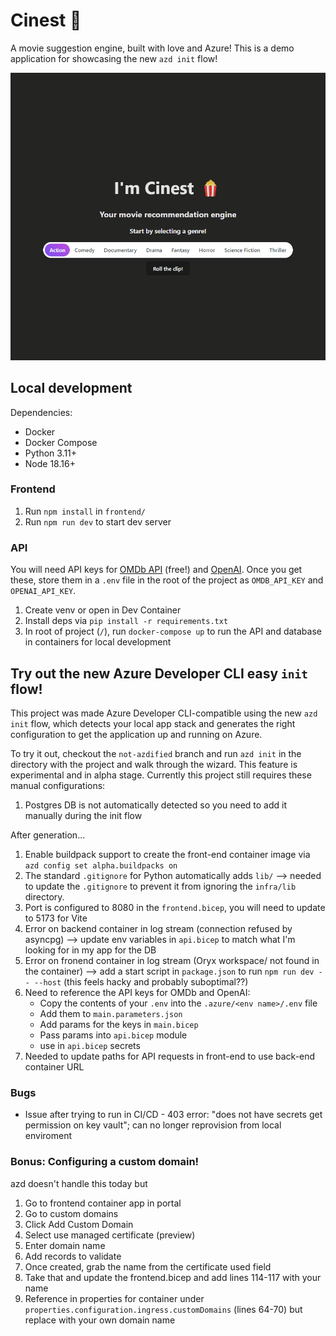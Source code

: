 # Cinest 🎥

A movie suggestion engine, built with love and Azure! This is a demo application for showcasing the new `azd init` flow!



![](cinest.gif)

## Local development
Dependencies:
- Docker
- Docker Compose
- Python 3.11+
- Node 18.16+

### Frontend
1. Run `npm install` in `frontend/`
1. Run `npm run dev` to start dev server

### API
You will need API keys for [OMDb API](https://ombdapi.com/) (free!) and [OpenAI](https://platform.openai.com/overview). Once you get these, store them in a `.env` file in the root of the project as `OMDB_API_KEY` and `OPENAI_API_KEY`.
1. Create venv or open in Dev Container
1. Install deps via `pip install -r requirements.txt`
1. In root of project (`/`), run `docker-compose up` to run the API and database in containers for local development


## Try out the new Azure Developer CLI easy `init` flow!
This project was made Azure Developer CLI-compatible using the new `azd init` flow, which detects your local app stack and generates the right configuration to get the application up and running on Azure.

To try it out, checkout the `not-azdified` branch and run `azd init` in the directory with the project and walk through the wizard. This feature is experimental and in alpha stage. Currently this project still requires these manual configurations:

1. Postgres DB is not automatically detected so you need to add it manually during the init flow

After generation...
1. Enable buildpack support to create the front-end container image via `azd config set alpha.buildpacks on`
1. The standard `.gitignore` for Python automatically adds `lib/` --> needed to update the `.gitignore` to prevent it from ignoring the `infra/lib` directory.
1. Port is configured to 8080 in the `frontend.bicep`, you will need to update to 5173 for Vite
1. Error on backend container in log stream (connection refused by asyncpg) --> update env variables in `api.bicep` to match what I'm looking for in my app for the DB
1. Error on fronend container in log stream (Oryx workspace/ not found in the container) --> add a start script in `package.json` to run `npm run dev -- --host` (this feels hacky and probably suboptimal??)
1. Need to reference the API keys for OMDb and OpenAI:
    - Copy the contents of your `.env` into the `.azure/<env name>/.env` file
    - Add them to `main.parameters.json` 
    - Add params for the keys in `main.bicep`
    - Pass params into `api.bicep` module
    - use in `api.bicep` secrets
1. Needed to update paths for API requests in front-end to use back-end container URL

### Bugs
-  Issue after trying to run in CI/CD - 403 error: "does not have secrets get permission on key vault"; can no longer reprovision from local enviroment

### Bonus: Configuring a custom domain!
azd doesn't handle this today but
1. Go to frontend container app in portal
1. Go to custom domains
1. Click Add Custom Domain
1. Select use managed certificate (preview)
1. Enter domain name
1. Add records to validate
1. Once created, grab the name from the certificate used field
1. Take that and update the frontend.bicep and add lines 114-117 with your name
1. Reference in properties for container under `properties.configuration.ingress.customDomains` (lines 64-70) but replace with your own domain name
